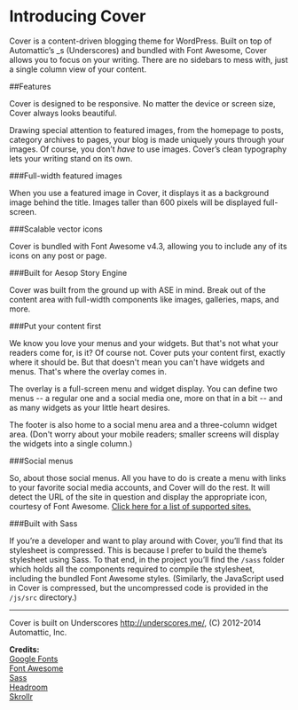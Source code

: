 Introducing Cover
===

Cover is a content-driven blogging theme for WordPress. Built on top of Automattic’s _s (Underscores) and bundled with Font Awesome, Cover allows you to focus on your writing. There are no sidebars to mess with, just a single column view of your content.

##Features

Cover is designed to be responsive. No matter the device or screen size, Cover always looks beautiful.

Drawing special attention to featured images, from the homepage to posts, category archives to pages, your blog is made uniquely yours through your images. Of course, you don’t _have_ to use images. Cover’s clean typography lets your writing stand on its own.

###Full-width featured images

When you use a featured image in Cover, it displays it as a background image behind the title. Images taller than 600 pixels will be displayed full-screen.

###Scalable vector icons

Cover is bundled with Font Awesome v4.3, allowing you to include any of its icons on any post or page.

###Built for Aesop Story Engine

Cover was built from the ground up with ASE in mind. Break out of the content area with full-width components like images, galleries, maps, and more.

###Put your content first

We know you love your menus and your widgets. But that's not what your readers come for, is it? Of course not. Cover puts your content first, exactly where it should be. But that doesn't mean you can't have widgets and menus. That's where the overlay comes in.

The overlay is a full-screen menu and widget display. You can define two menus -- a regular one and a social media one, more on that in a bit -- and as many widgets as your little heart desires.

The footer is also home to a social menu area and a three-column widget area. (Don't worry about your mobile readers; smaller screens will display the widgets into a single column.)

###Social menus

So, about those social menus. All you have to do is create a menu with links to your favorite social media accounts, and Cover will do the rest. It will detect the URL of the site in question and display the appropriate icon, courtesy of Font Awesome. [Click here for a list of supported sites.](socialmediaicons.md)

###Built with Sass

If you’re a developer and want to play around with Cover, you’ll find that its stylesheet is compressed. This is because I prefer to build the theme’s stylesheet using Sass. To that end, in the project you’ll find the `/sass` folder which holds all the components required to compile the stylesheet, including the bundled Font Awesome styles. (Similarly, the JavaScript used in Cover is compressed, but the uncompressed code is provided in the `/js/src` directory.)

----

Cover is built on Underscores http://underscores.me/, (C) 2012-2014 Automattic, Inc.

**Credits:**  
[Google Fonts](http://www.google.com/fonts)  
[Font Awesome](http://fontawesome.io/)  
[Sass](http://sass-lang.com/)  
[Headroom](http://wicky.nillia.ms/headroom.js/)  
[Skrollr](http://prinzhorn.github.io/skrollr/)  
